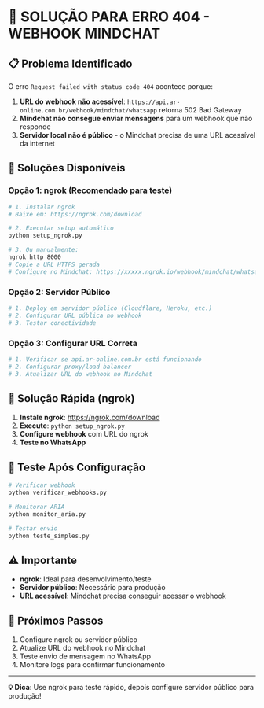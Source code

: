 # 🚨 SOLUÇÃO PARA ERRO 404 - WEBHOOK MINDCHAT

## 📋 **Problema Identificado**

O erro `Request failed with status code 404` acontece porque:

1. **URL do webhook não acessível**: `https://api.ar-online.com.br/webhook/mindchat/whatsapp` retorna 502 Bad Gateway
2. **Mindchat não consegue enviar mensagens** para um webhook que não responde
3. **Servidor local não é público** - o Mindchat precisa de uma URL acessível da internet

## 🔧 **Soluções Disponíveis**

### **Opção 1: ngrok (Recomendado para teste)**

```bash
# 1. Instalar ngrok
# Baixe em: https://ngrok.com/download

# 2. Executar setup automático
python setup_ngrok.py

# 3. Ou manualmente:
ngrok http 8000
# Copie a URL HTTPS gerada
# Configure no Mindchat: https://xxxxx.ngrok.io/webhook/mindchat/whatsapp
```

### **Opção 2: Servidor Público**

```bash
# 1. Deploy em servidor público (Cloudflare, Heroku, etc.)
# 2. Configurar URL pública no webhook
# 3. Testar conectividade
```

### **Opção 3: Configurar URL Correta**

```bash
# 1. Verificar se api.ar-online.com.br está funcionando
# 2. Configurar proxy/load balancer
# 3. Atualizar URL do webhook no Mindchat
```

## 🎯 **Solução Rápida (ngrok)**

1. **Instale ngrok**: https://ngrok.com/download
2. **Execute**: `python setup_ngrok.py`
3. **Configure webhook** com URL do ngrok
4. **Teste no WhatsApp**

## 📱 **Teste Após Configuração**

```bash
# Verificar webhook
python verificar_webhooks.py

# Monitorar ARIA
python monitor_aria.py

# Testar envio
python teste_simples.py
```

## ⚠️ **Importante**

- **ngrok**: Ideal para desenvolvimento/teste
- **Servidor público**: Necessário para produção
- **URL acessível**: Mindchat precisa conseguir acessar o webhook

## 🚀 **Próximos Passos**

1. Configure ngrok ou servidor público
2. Atualize URL do webhook no Mindchat
3. Teste envio de mensagem no WhatsApp
4. Monitore logs para confirmar funcionamento

---

**💡 Dica**: Use ngrok para teste rápido, depois configure servidor público para produção!
